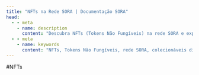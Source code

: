 ```yaml
---
title: "NFTs na Rede SORA | Documentação SORA"
head:
  - - meta
    - name: description
      content: "Descubra NFTs (Tokens Não Fungíveis) na rede SORA e explore o mundo emocionante de itens colecionáveis ​​digitais, arte e ativos exclusivos. Aprenda sobre os recursos e funcionalidades do ecossistema SORA NFT, incluindo a cunhagem, negociação e exibição de NFTs, e participe da crescente comunidade NFT dentro da rede SORA."
  - - meta
    - name: keywords
      content: "NFTs, Tokens Não Fungíveis, rede SORA, colecionáveis ​​digitais, arte, ativos exclusivos, cunhagem, negociação, exposição, ecossistema NFT, comunidade NFT"
---
```


#NFTs

<!-- @include: /snippets/nft-theory.md -->

<!-- @include: /snippets/nft-polkaswap.md -->
